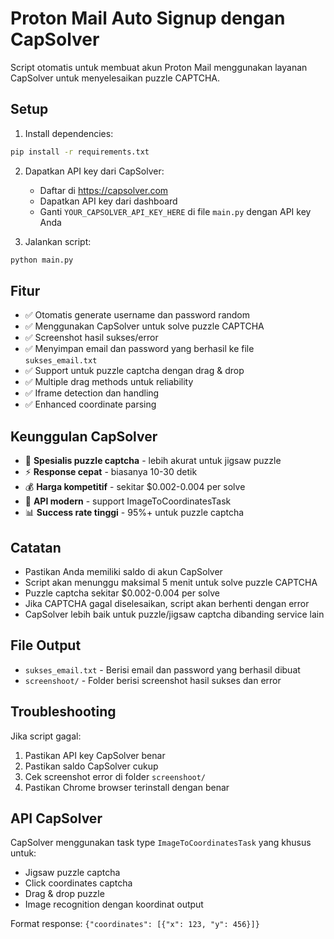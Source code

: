 # Proton Mail Auto Signup dengan CapSolver

Script otomatis untuk membuat akun Proton Mail menggunakan layanan CapSolver untuk menyelesaikan puzzle CAPTCHA.

## Setup

1. Install dependencies:
```bash
pip install -r requirements.txt
```

2. Dapatkan API key dari CapSolver:
   - Daftar di https://capsolver.com
   - Dapatkan API key dari dashboard
   - Ganti `YOUR_CAPSOLVER_API_KEY_HERE` di file `main.py` dengan API key Anda

3. Jalankan script:
```bash
python main.py
```

## Fitur

- ✅ Otomatis generate username dan password random
- ✅ Menggunakan CapSolver untuk solve puzzle CAPTCHA
- ✅ Screenshot hasil sukses/error
- ✅ Menyimpan email dan password yang berhasil ke file `sukses_email.txt`
- ✅ Support untuk puzzle captcha dengan drag & drop
- ✅ Multiple drag methods untuk reliability
- ✅ Iframe detection dan handling
- ✅ Enhanced coordinate parsing

## Keunggulan CapSolver

- 🎯 **Spesialis puzzle captcha** - lebih akurat untuk jigsaw puzzle
- ⚡ **Response cepat** - biasanya 10-30 detik
- 💰 **Harga kompetitif** - sekitar $0.002-0.004 per solve
- 🔧 **API modern** - support ImageToCoordinatesTask
- 📊 **Success rate tinggi** - 95%+ untuk puzzle captcha

## Catatan

- Pastikan Anda memiliki saldo di akun CapSolver
- Script akan menunggu maksimal 5 menit untuk solve puzzle CAPTCHA
- Puzzle captcha sekitar $0.002-0.004 per solve
- Jika CAPTCHA gagal diselesaikan, script akan berhenti dengan error
- CapSolver lebih baik untuk puzzle/jigsaw captcha dibanding service lain

## File Output

- `sukses_email.txt` - Berisi email dan password yang berhasil dibuat
- `screenshoot/` - Folder berisi screenshot hasil sukses dan error

## Troubleshooting

Jika script gagal:
1. Pastikan API key CapSolver benar
2. Pastikan saldo CapSolver cukup
3. Cek screenshot error di folder `screenshoot/`
4. Pastikan Chrome browser terinstall dengan benar

## API CapSolver

CapSolver menggunakan task type `ImageToCoordinatesTask` yang khusus untuk:
- Jigsaw puzzle captcha
- Click coordinates captcha
- Drag & drop puzzle
- Image recognition dengan koordinat output

Format response: `{"coordinates": [{"x": 123, "y": 456}]}`